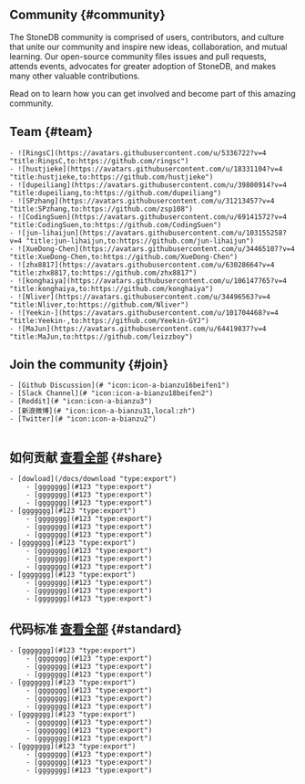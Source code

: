 ## Community {#community}
The StoneDB community is comprised of users, contributors, and culture that unite our community and inspire new ideas, collaboration, and mutual learning. Our open-source community files issues and pull requests, attends events, advocates for greater adoption of  StoneDB, and makes many other valuable contributions. 

Read on to learn how you can get involved and become part of this amazing community.

## Team {#team} 
```custom-teamList
- ![RingsC](https://avatars.githubusercontent.com/u/5336722?v=4 "title:RingsC,to:https://github.com/ringsc")
- ![hustjieke](https://avatars.githubusercontent.com/u/18331104?v=4 "title:hustjieke,to:https://github.com/hustjieke")
- ![dupeiliang](https://avatars.githubusercontent.com/u/39800914?v=4 "title:dupeiliang,to:https://github.com/dupeiliang")
- ![SPzhang](https://avatars.githubusercontent.com/u/31213457?v=4 "title:SPzhang,to:https://github.com/zsp108")
- ![CodingSuen](https://avatars.githubusercontent.com/u/69141572?v=4 "title:CodingSuen,to:https://github.com/CodingSuen")
- ![jun-lihaijun](https://avatars.githubusercontent.com/u/103155258?v=4 "title:jun-lihaijun,to:https://github.com/jun-lihaijun")
- ![XueDong-Chen](https://avatars.githubusercontent.com/u/34465107?v=4 "title:XueDong-Chen,to:https://github.com/XueDong-Chen")
- ![zhx8817](https://avatars.githubusercontent.com/u/63028664?v=4 "title:zhx8817,to:https://github.com/zhx8817")
- ![konghaiya](https://avatars.githubusercontent.com/u/106147765?v=4 "title:konghaiya,to:https://github.com/konghaiya")
- ![Nliver](https://avatars.githubusercontent.com/u/34496563?v=4 "title:Nliver,to:https://github.com/Nliver")
- ![Yeekin-](https://avatars.githubusercontent.com/u/101704468?v=4 "title:Yeekin-,to:https://github.com/Yeekin-GYJ")
- ![MaJun](https://avatars.githubusercontent.com/u/64419837?v=4 "title:MaJun,to:https://github.com/leizzboy")
```

## Join the community {#join} 
```custom-joinList
- [Github Discussion](# "icon:icon-a-bianzu16beifen1")
- [Slack Channel](# "icon:icon-a-bianzu18beifen2")
- [Reddit](# "icon:icon-a-bianzu3")
- [新浪微博](# "icon:icon-a-bianzu31,local:zh")
- [Twitter](# "icon:icon-a-bianzu2")
```

<!-- ## Events {#event}
```custom-eventList
-   ![jack](https://encrypted-tbn0.gstatic.com/images?q=tbn:ANd9GcQn5YgX25LGOMVCsNUJazU-Lq5N7bX8gEoyKw&usqp=CAU)
    May 15th Event
    Event exampleEvent exampleEvent exampleEvent example
    [more](#123)
-   ![jack](https://encrypted-tbn0.gstatic.com/images?q=tbn:ANd9GcQn5YgX25LGOMVCsNUJazU-Lq5N7bX8gEoyKw&usqp=CAU)
    May 15th Event
    Event exampleEvent exampleEvent exampleEvent example
``` -->

```custom-subscribe
```

## 如何贡献  [查看全部](#123 "type:btnMore") {#share}
```custom-docLinksList
- [dowload](/docs/download "type:export")
    - [ggggggg](#123 "type:export")
    - [ggggggg](#123 "type:export")
    - [ggggggg](#123 "type:export")
- [ggggggg](#123 "type:export")
    - [ggggggg](#123 "type:export")
    - [ggggggg](#123 "type:export")
    - [ggggggg](#123 "type:export")
- [ggggggg](#123 "type:export")
    - [ggggggg](#123 "type:export")
    - [ggggggg](#123 "type:export")
    - [ggggggg](#123 "type:export")
- [ggggggg](#123 "type:export")
    - [ggggggg](#123 "type:export")
    - [ggggggg](#123 "type:export")
    - [ggggggg](#123 "type:export")
```


## 代码标准  [查看全部](#123 "type:btnMore") {#standard}
```custom-docLinksList
- [ggggggg](#123 "type:export")
    - [ggggggg](#123 "type:export")
    - [ggggggg](#123 "type:export")
    - [ggggggg](#123 "type:export")
- [ggggggg](#123 "type:export")
    - [ggggggg](#123 "type:export")
    - [ggggggg](#123 "type:export")
    - [ggggggg](#123 "type:export")
- [ggggggg](#123 "type:export")
    - [ggggggg](#123 "type:export")
    - [ggggggg](#123 "type:export")
    - [ggggggg](#123 "type:export")
- [ggggggg](#123 "type:export")
    - [ggggggg](#123 "type:export")
    - [ggggggg](#123 "type:export")
    - [ggggggg](#123 "type:export")
```
